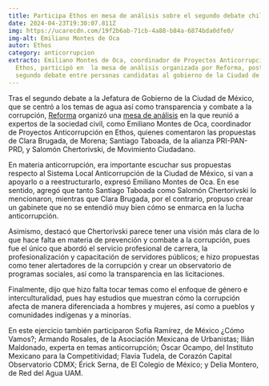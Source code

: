 ```yaml
---
title: Participa Ethos en mesa de análisis sobre el segundo debate chilango
date: 2024-04-23T19:30:07.811Z
img: https://ucarecdn.com/19f2b6ab-71cb-4a88-b84a-6874bda0dfe0/
img-alt: Emiliano Montes de Oca
autor: Ethos
category: anticorrupcion
extracto: Emiliano Montes de Oca, coordinador de Proyectos Anticorrupción en
  Ethos, participó en  la mesa de análisis organizada por Reforma, posterior al
  segundo debate entre personas candidatas al gobierno de la Ciudad de México.
---
```

Tras el segundo debate a la Jefatura de Gobierno de la Ciudad de México, que se centró a los temas de agua así como transparencia y combate a la corrupción, [Reforma](https://www.reforma.com/) organizó una [mesa de análisis](https://youtu.be/2vz8h6dCwtU) en la que reunió a expertos de la sociedad civil, como Emiliano Montes de Oca, coordinador de Proyectos Anticorrupción en Ethos, quienes comentaron las propuestas de Clara Brugada, de Morena; Santiago Taboada, de la alianza PRI-PAN-PRD, y Salomón Chertorivski, de Movimiento Ciudadano.

En materia anticorrupción, era importante escuchar sus propuestas respecto al Sistema Local Anticorrupción de la Ciudad de México, si van a apoyarlo o a reestructurarlo, expresó Emiliano Montes de Oca. En ese sentido, agregó que tanto Santiago Taboada como Salomón Chertorivski lo mencionaron, mientras que Clara Brugada, por el contrario, propuso crear un gabinete que no se entendió muy bien cómo se enmarca en la lucha anticorrupción.

Asimismo, destacó que Chertorivski parece tener una visión más clara de lo que hace falta en materia de prevención y combate a la corrupción, pues fue el único que abordó el servicio profesional de carrera, la profesionalización y capacitación de servidores públicos; e hizo propuestas como tener alertadores de la corrupción y crear un observatorio de programas sociales, así como la transparencia en las licitaciones.

Finalmente, dijo que hizo falta tocar temas como el enfoque de género e interculturalidad, pues hay estudios que muestran cómo la corrupción afecta de manera diferenciada a hombres y mujeres, así como a pueblos y comunidades indígenas y a minorías.

En este ejercicio también participaron Sofía Ramírez, de México ¿Cómo Vamos?; Armando Rosales, de la Asociación Mexicana de Urbanistas; Ilián Maldonado, experta en temas anticorrupción; Óscar Ocampo, del Instituto Mexicano para la Competitividad; Flavia Tudela, de Corazón Capital Observatorio CDMX; Érick Serna, de El Colegio de México; y Delia Montero, de Red del Agua UAM.
